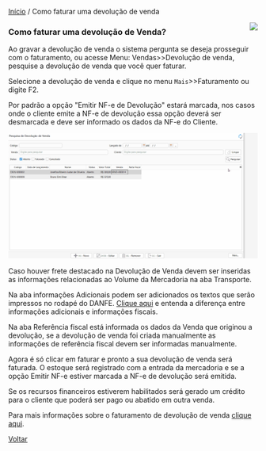 [Início](index.md) / Como faturar uma devolução de venda

<a href="http://docs.continentenuvem.com.br/dicas.html#dicas"><img align="right" src="http://docs.continentenuvem.com.br/images/dicas.png"></a>



### Como faturar uma devolução de Venda?

Ao gravar a devolução de venda o sistema pergunta se deseja prosseguir com o faturamento, ou acesse Menu: Vendas>>Devolução de venda, pesquise a devolução de venda que você quer faturar.

Selecione a devolução de venda e clique no menu `Mais`>>Faturamento ou digite F2.

Por padrão a opção "Emitir NF-e de Devolução" estará marcada, nos casos onde o cliente emite a NF-e de devolução essa opção deverá ser desmarcada e deve ser informado os dados da NF-e do Cliente.

![](images/como_fazer_faturar_devolucao_venda.gif)



Caso houver frete destacado na Devolução de Venda devem ser inseridas as informações relacionadas ao Volume da Mercadoria na aba Transporte.

Na aba informações Adicionais podem ser adicionados os textos que serão impressos no rodapé do DANFE. [Clique aqui](vendas_devolucao_venda.md#informacoesadicionais) e entenda a diferença entre informações adicionais e informações fiscais.

Na aba Referência fiscal está informada os dados da Venda que originou a devolução, se a devolução de venda foi criada manualmente as informações de referência fiscal devem ser informadas manualmente.

Agora é só clicar em faturar e pronto a sua devolução de venda será faturada. O  estoque será registrado com a entrada da mercadoria e se a opção Emitir NF-e estiver marcada a NF-e de devolução será emitida.

Se os recursos financeiros estiverem habilitados será gerado um crédito para o cliente que poderá ser pago ou abatido em outra venda.

Para mais informações sobre o faturamento de devolução de venda [clique aqui](vendas_devolucao_venda.md#faturamento).

[Voltar](index.md)

